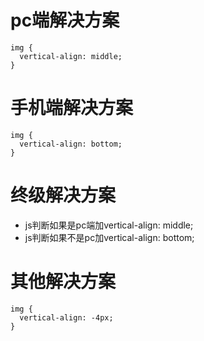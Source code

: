 # pc端解决方案
```
img {
  vertical-align: middle;
}
```
# 手机端解决方案
```
img {
  vertical-align: bottom;
}
```
# 终级解决方案
* js判断如果是pc端加vertical-align: middle;
* js判断如果不是pc加vertical-align: bottom;
# 其他解决方案
```
img {
  vertical-align: -4px;
}
```